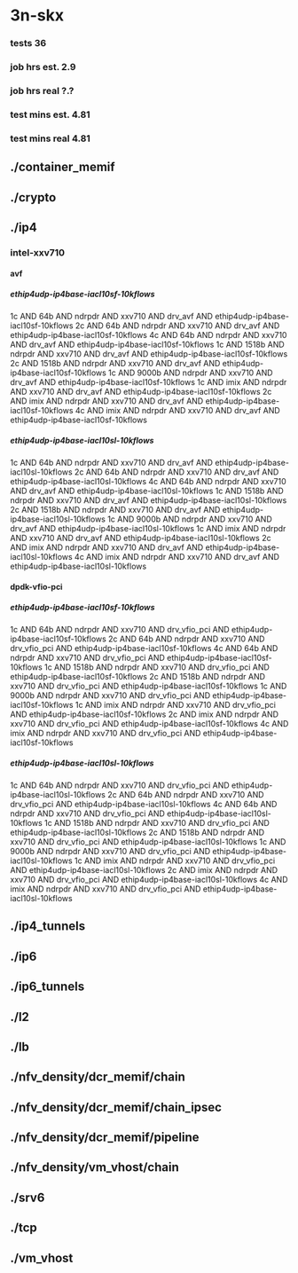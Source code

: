 # 3n-skx
### tests 36
### job hrs est. 2.9
### job hrs real ?.?
### test mins est. 4.81
### test mins real 4.81
## ./container_memif
## ./crypto
## ./ip4
### intel-xxv710
#### avf
##### ethip4udp-ip4base-iacl10sf-10kflows
1c AND 64b AND ndrpdr AND xxv710 AND drv_avf AND ethip4udp-ip4base-iacl10sf-10kflows
2c AND 64b AND ndrpdr AND xxv710 AND drv_avf AND ethip4udp-ip4base-iacl10sf-10kflows
4c AND 64b AND ndrpdr AND xxv710 AND drv_avf AND ethip4udp-ip4base-iacl10sf-10kflows
1c AND 1518b AND ndrpdr AND xxv710 AND drv_avf AND ethip4udp-ip4base-iacl10sf-10kflows
2c AND 1518b AND ndrpdr AND xxv710 AND drv_avf AND ethip4udp-ip4base-iacl10sf-10kflows
1c AND 9000b AND ndrpdr AND xxv710 AND drv_avf AND ethip4udp-ip4base-iacl10sf-10kflows
1c AND imix AND ndrpdr AND xxv710 AND drv_avf AND ethip4udp-ip4base-iacl10sf-10kflows
2c AND imix AND ndrpdr AND xxv710 AND drv_avf AND ethip4udp-ip4base-iacl10sf-10kflows
4c AND imix AND ndrpdr AND xxv710 AND drv_avf AND ethip4udp-ip4base-iacl10sf-10kflows
##### ethip4udp-ip4base-iacl10sl-10kflows
1c AND 64b AND ndrpdr AND xxv710 AND drv_avf AND ethip4udp-ip4base-iacl10sl-10kflows
2c AND 64b AND ndrpdr AND xxv710 AND drv_avf AND ethip4udp-ip4base-iacl10sl-10kflows
4c AND 64b AND ndrpdr AND xxv710 AND drv_avf AND ethip4udp-ip4base-iacl10sl-10kflows
1c AND 1518b AND ndrpdr AND xxv710 AND drv_avf AND ethip4udp-ip4base-iacl10sl-10kflows
2c AND 1518b AND ndrpdr AND xxv710 AND drv_avf AND ethip4udp-ip4base-iacl10sl-10kflows
1c AND 9000b AND ndrpdr AND xxv710 AND drv_avf AND ethip4udp-ip4base-iacl10sl-10kflows
1c AND imix AND ndrpdr AND xxv710 AND drv_avf AND ethip4udp-ip4base-iacl10sl-10kflows
2c AND imix AND ndrpdr AND xxv710 AND drv_avf AND ethip4udp-ip4base-iacl10sl-10kflows
4c AND imix AND ndrpdr AND xxv710 AND drv_avf AND ethip4udp-ip4base-iacl10sl-10kflows
#### dpdk-vfio-pci
##### ethip4udp-ip4base-iacl10sf-10kflows
1c AND 64b AND ndrpdr AND xxv710 AND drv_vfio_pci AND ethip4udp-ip4base-iacl10sf-10kflows
2c AND 64b AND ndrpdr AND xxv710 AND drv_vfio_pci AND ethip4udp-ip4base-iacl10sf-10kflows
4c AND 64b AND ndrpdr AND xxv710 AND drv_vfio_pci AND ethip4udp-ip4base-iacl10sf-10kflows
1c AND 1518b AND ndrpdr AND xxv710 AND drv_vfio_pci AND ethip4udp-ip4base-iacl10sf-10kflows
2c AND 1518b AND ndrpdr AND xxv710 AND drv_vfio_pci AND ethip4udp-ip4base-iacl10sf-10kflows
1c AND 9000b AND ndrpdr AND xxv710 AND drv_vfio_pci AND ethip4udp-ip4base-iacl10sf-10kflows
1c AND imix AND ndrpdr AND xxv710 AND drv_vfio_pci AND ethip4udp-ip4base-iacl10sf-10kflows
2c AND imix AND ndrpdr AND xxv710 AND drv_vfio_pci AND ethip4udp-ip4base-iacl10sf-10kflows
4c AND imix AND ndrpdr AND xxv710 AND drv_vfio_pci AND ethip4udp-ip4base-iacl10sf-10kflows
##### ethip4udp-ip4base-iacl10sl-10kflows
1c AND 64b AND ndrpdr AND xxv710 AND drv_vfio_pci AND ethip4udp-ip4base-iacl10sl-10kflows
2c AND 64b AND ndrpdr AND xxv710 AND drv_vfio_pci AND ethip4udp-ip4base-iacl10sl-10kflows
4c AND 64b AND ndrpdr AND xxv710 AND drv_vfio_pci AND ethip4udp-ip4base-iacl10sl-10kflows
1c AND 1518b AND ndrpdr AND xxv710 AND drv_vfio_pci AND ethip4udp-ip4base-iacl10sl-10kflows
2c AND 1518b AND ndrpdr AND xxv710 AND drv_vfio_pci AND ethip4udp-ip4base-iacl10sl-10kflows
1c AND 9000b AND ndrpdr AND xxv710 AND drv_vfio_pci AND ethip4udp-ip4base-iacl10sl-10kflows
1c AND imix AND ndrpdr AND xxv710 AND drv_vfio_pci AND ethip4udp-ip4base-iacl10sl-10kflows
2c AND imix AND ndrpdr AND xxv710 AND drv_vfio_pci AND ethip4udp-ip4base-iacl10sl-10kflows
4c AND imix AND ndrpdr AND xxv710 AND drv_vfio_pci AND ethip4udp-ip4base-iacl10sl-10kflows
## ./ip4_tunnels
## ./ip6
## ./ip6_tunnels
## ./l2
## ./lb
## ./nfv_density/dcr_memif/chain
## ./nfv_density/dcr_memif/chain_ipsec
## ./nfv_density/dcr_memif/pipeline
## ./nfv_density/vm_vhost/chain
## ./srv6
## ./tcp
## ./vm_vhost
